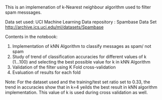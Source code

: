 This is an implemenation of k-Nearest neighbour algorithm used to filter spam messsages.

Data set used: 
UCI Machine Learning Data repository : Spambase Data Set
http://archive.ics.uci.edu/ml/datasets/Spambase

Contents in the notebook:

1. Implementation of kNN Algorithm to classify messages as spam/ not spam
2. Study of trend of classification accuracies for different values of k (1...100) and selecting the best possible value for k in kNN Algorithm
3. Validation of the filter using K Fold cross-validation
4. Evaluation of results for each fold


Note: For the dataset used and the training/test set ratio set to 0.33, the trend in accuracies show that in  k=4 yeilds the best result in kNN algorithm implementation. This value of k is used during cross validation as well.
